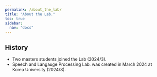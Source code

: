 ```yaml
---
permalink: /about_the_lab/
title: "About the Lab."
toc: true
sidebar:
  nav: "docs"
---
```


## History
 - Two masters students joined the Lab (2024/3).
 - Speech and Langauge Processing Lab. was created in March 2024 at Korea University (2024/3).

